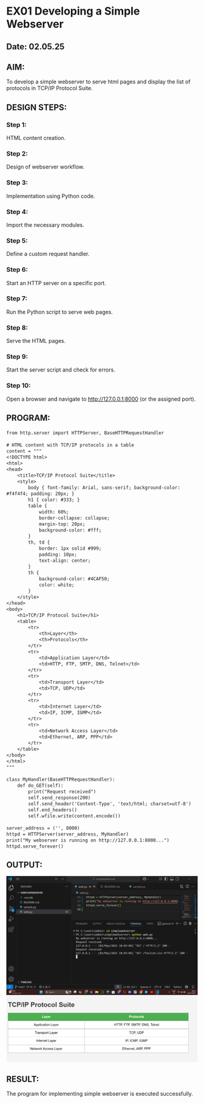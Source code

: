 # EX01 Developing a Simple Webserver
## Date: 02.05.25

## AIM:
To develop a simple webserver to serve html pages and display the list of protocols in TCP/IP Protocol Suite.

## DESIGN STEPS:
### Step 1: 
HTML content creation.

### Step 2:
Design of webserver workflow.

### Step 3:
Implementation using Python code.

### Step 4:
Import the necessary modules.

### Step 5:
Define a custom request handler.

### Step 6:
Start an HTTP server on a specific port.

### Step 7:
Run the Python script to serve web pages.

### Step 8:
Serve the HTML pages.

### Step 9:
Start the server script and check for errors.

### Step 10:
Open a browser and navigate to http://127.0.0.1:8000 (or the assigned port).

## PROGRAM:
```
from http.server import HTTPServer, BaseHTTPRequestHandler

# HTML content with TCP/IP protocols in a table
content = """
<!DOCTYPE html>
<html>
<head>
    <title>TCP/IP Protocol Suite</title>
    <style>
        body { font-family: Arial, sans-serif; background-color: #f4f4f4; padding: 20px; }
        h1 { color: #333; }
        table {
            width: 60%;
            border-collapse: collapse;
            margin-top: 20px;
            background-color: #fff;
        }
        th, td {
            border: 1px solid #999;
            padding: 10px;
            text-align: center;
        }
        th {
            background-color: #4CAF50;
            color: white;
        }
    </style>
</head>
<body>
    <h1>TCP/IP Protocol Suite</h1>
    <table>
        <tr>
            <th>Layer</th>
            <th>Protocols</th>
        </tr>
        <tr>
            <td>Application Layer</td>
            <td>HTTP, FTP, SMTP, DNS, Telnet</td>
        </tr>
        <tr>
            <td>Transport Layer</td>
            <td>TCP, UDP</td>
        </tr>
        <tr>
            <td>Internet Layer</td>
            <td>IP, ICMP, IGMP</td>
        </tr>
        <tr>
            <td>Network Access Layer</td>
            <td>Ethernet, ARP, PPP</td>
        </tr>
    </table>
</body>
</html>
"""

class MyHandler(BaseHTTPRequestHandler):
    def do_GET(self):
        print("Request received")
        self.send_response(200)
        self.send_header('Content-Type', 'text/html; charset=utf-8')
        self.end_headers()
        self.wfile.write(content.encode())

server_address = ('', 8000)
httpd = HTTPServer(server_address, MyHandler)
print("My webserver is running on http://127.0.0.1:8000...")
httpd.serve_forever()
```
## OUTPUT:
![alt text](<Screenshot 2025-05-02 180343.png>)
![alt text](<Screenshot 2025-05-02 180355.png>)

## RESULT:
The program for implementing simple webserver is executed successfully.
